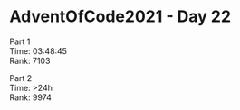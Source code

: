 # AdventOfCode2021 - Day 22  
  
Part 1  
Time: 03:48:45         
Rank: 7103                      

Part 2  
Time: >24h            
Rank: 9974            
  